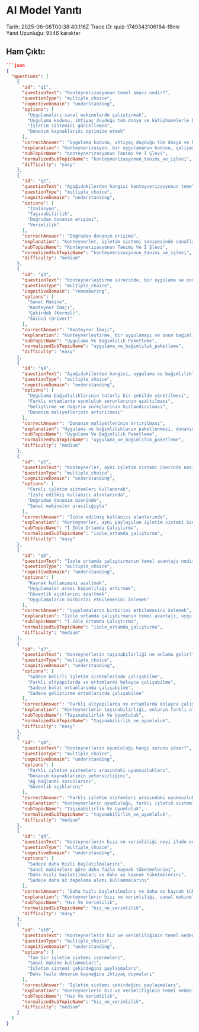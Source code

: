 # AI Model Yanıtı

Tarih: 2025-06-08T00:38:40.116Z
Trace ID: quiz-1749343106184-f8nle
Yanıt Uzunluğu: 9546 karakter

## Ham Çıktı:
```json
```json
{
  "questions": [
    {
      "id": "q1",
      "questionText": "Konteynerizasyonun temel amacı nedir?",
      "questionType": "multiple_choice",
      "cognitiveDomain": "understanding",
      "options": [
        "Uygulamaları sanal makinelerde çalıştırmak",
        "Uygulama kodunu, ihtiyaç duyduğu tüm dosya ve kütüphanelerle bir araya getirerek herhangi bir altyapıda çalıştırmak",
        "İşletim sistemini güncellemek",
        "Donanım kaynaklarını optimize etmek"
      ],
      "correctAnswer": "Uygulama kodunu, ihtiyaç duyduğu tüm dosya ve kütüphanelerle bir araya getirerek herhangi bir altyapıda çalıştırmak",
      "explanation": "Konteynerizasyon, bir uygulamanın kodunu, çalışması için gereken tüm bağımlılıklarla birlikte paketleyerek farklı altyapılarda tutarlı bir şekilde çalışmasını sağlamayı amaçlar. Bu, uygulamanın işletim sisteminden bağımsız olarak çalışabilmesini sağlar. Kaynak: Konteynerizasyon nedir? bölümü.",
      "subTopicName": "Konteynerizasyonun Tanımı Ve İ Şlevi",
      "normalizedSubTopicName": "konteynerizasyonun_tanımı_ve_işlevi",
      "difficulty": "easy"
    },
    {
      "id": "q2",
      "questionText": "Aşağıdakilerden hangisi konteynerizasyonun temel özelliklerinden biri değildir?",
      "questionType": "multiple_choice",
      "cognitiveDomain": "understanding",
      "options": [
        "İzolasyon",
        "Taşınabilirlik",
        "Doğrudan donanım erişimi",
        "Verimlilik"
      ],
      "correctAnswer": "Doğrudan donanım erişimi",
      "explanation": "Konteynerler, işletim sistemi seviyesinde sanallaştırma sağladığı için doğrudan donanıma erişmezler. Bunun yerine, paylaşılan işletim sistemi üzerinde izole edilmiş bir ortamda çalışırlar. Diğer seçenekler (izolasyon, taşınabilirlik, verimlilik) konteynerizasyonun temel özelliklerindendir. Kaynak: Konteynerizasyon nedir? bölümü.",
      "subTopicName": "Konteynerizasyonun Tanımı Ve İ Şlevi",
      "normalizedSubTopicName": "konteynerizasyonun_tanımı_ve_işlevi",
      "difficulty": "medium"
    },
    {
      "id": "q3",
      "questionText": "Konteynerleştirme sürecinde, bir uygulama ve onun bağımlılıkları hangi birim içinde paketlenir?",
      "questionType": "multiple_choice",
      "cognitiveDomain": "remembering",
      "options": [
        "Sanal Makine",
        "Konteyner İmajı",
        "Çekirdek (Kernel)",
        "Sürücü (Driver)"
      ],
      "correctAnswer": "Konteyner İmajı",
      "explanation": "Konteynerleştirme, bir uygulamayı ve onun bağımlılıklarını konteyner imajı adı verilen standart bir birimde paketler. Bu imaj, uygulamanın farklı ortamlarda tutarlı bir şekilde çalışmasını sağlar. Kaynak: Konteynerizasyon nedir? bölümü.",
      "subTopicName": "Uygulama Ve Bağımlılık Paketleme",
      "normalizedSubTopicName": "uygulama_ve_bağımlılık_paketleme",
      "difficulty": "easy"
    },
    {
      "id": "q4",
      "questionText": "Aşağıdakilerden hangisi, uygulama ve bağımlılıkların paketlenmesinin temel faydalarından biri değildir?",
      "questionType": "multiple_choice",
      "cognitiveDomain": "understanding",
      "options": [
        "Uygulama bağımlılıklarının tutarlı bir şekilde yönetilmesi",
        "Farklı ortamlarda uyumluluk sorunlarının azaltılması",
        "Geliştirme ve dağıtım süreçlerinin hızlandırılması",
        "Donanım maliyetlerinin artırılması"
      ],
      "correctAnswer": "Donanım maliyetlerinin artırılması",
      "explanation": "Uygulama ve bağımlılıkların paketlenmesi, donanım maliyetlerini artırmaz; aksine, kaynakların daha verimli kullanılmasını sağlayarak potansiyel olarak maliyetleri düşürebilir. Diğer seçenekler (bağımlılık yönetimi, uyumluluk, hızlandırma) paketlemenin faydalarıdır. Kaynak: Konteynerizasyon nedir? bölümü.",
      "subTopicName": "Uygulama Ve Bağımlılık Paketleme",
      "normalizedSubTopicName": "uygulama_ve_bağımlılık_paketleme",
      "difficulty": "medium"
    },
    {
      "id": "q5",
      "questionText": "Konteynerler, aynı işletim sistemi üzerinde nasıl çalışır?",
      "questionType": "multiple_choice",
      "cognitiveDomain": "understanding",
      "options": [
        "Farklı işletim sistemleri kullanarak",
        "İzole edilmiş kullanıcı alanlarında",
        "Doğrudan donanım üzerinde",
        "Sanal makineler aracılığıyla"
      ],
      "correctAnswer": "İzole edilmiş kullanıcı alanlarında",
      "explanation": "Konteynerler, aynı paylaşılan işletim sistemi üzerinde izole edilmiş kullanıcı alanlarında çalışır. Bu izolasyon, her konteynerin kendi bağımlılıklarına ve yapılandırmasına sahip olmasını sağlar ve diğer konteynerleri etkilemesini önler. Kaynak: Konteynerizasyon nedir? bölümü.",
      "subTopicName": "İ Zole Ortamda Çalıştırma",
      "normalizedSubTopicName": "izole_ortamda_çalıştırma",
      "difficulty": "easy"
    },
    {
      "id": "q6",
      "questionText": "İzole ortamda çalıştırmanın temel avantajı nedir?",
      "questionType": "multiple_choice",
      "cognitiveDomain": "understanding",
      "options": [
        "Kaynak kullanımını azaltmak",
        "Uygulamalar arası bağımlılığı artırmak",
        "Güvenlik açıklarını azaltmak",
        "Uygulamaların birbirini etkilemesini önlemek"
      ],
      "correctAnswer": "Uygulamaların birbirini etkilemesini önlemek",
      "explanation": "İzole ortamda çalıştırmanın temel avantajı, uygulamaların birbirini etkilemesini önlemektir. Bu, bir uygulamadaki bir hatanın veya güvenlik açığının diğer uygulamaları etkilemesini engeller ve sistem genelinde daha güvenli bir ortam sağlar. Kaynak: Konteynerizasyon nedir? bölümü.",
      "subTopicName": "İ Zole Ortamda Çalıştırma",
      "normalizedSubTopicName": "izole_ortamda_çalıştırma",
      "difficulty": "medium"
    },
    {
      "id": "q7",
      "questionText": "Konteynerlerin taşınabilirliği ne anlama gelir?",
      "questionType": "multiple_choice",
      "cognitiveDomain": "understanding",
      "options": [
        "Sadece belirli işletim sistemlerinde çalışabilme",
        "Farklı altyapılarda ve ortamlarda kolayca çalışabilme",
        "Sadece bulut ortamlarında çalışabilme",
        "Sadece geliştirme ortamlarında çalışabilme"
      ],
      "correctAnswer": "Farklı altyapılarda ve ortamlarda kolayca çalışabilme",
      "explanation": "Konteynerlerin taşınabilirliği, onların farklı altyapılarda (Linux, Windows, macOS) ve ortamlarda (bulut, şirket içi) kolayca çalışabilmesi anlamına gelir. Bu, geliştiricilerin ve operatörlerin uygulamaları farklı ortamlara kolayca dağıtmasını sağlar. Kaynak: Konteyner teknolojisinin kullanım alanları bölümü.",
      "subTopicName": "Taşınabilirlik Ve Uyumluluk",
      "normalizedSubTopicName": "taşınabilirlik_ve_uyumluluk",
      "difficulty": "easy"
    },
    {
      "id": "q8",
      "questionText": "Konteynerlerin uyumluluğu hangi sorunu çözer?",
      "questionType": "multiple_choice",
      "cognitiveDomain": "understanding",
      "options": [
        "Farklı işletim sistemleri arasındaki uyumsuzlukları",
        "Donanım kaynaklarının yetersizliğini",
        "Ağ bağlantı sorunlarını",
        "Güvenlik açıklarını"
      ],
      "correctAnswer": "Farklı işletim sistemleri arasındaki uyumsuzlukları",
      "explanation": "Konteynerlerin uyumluluğu, farklı işletim sistemleri arasındaki uyumsuzlukları çözerek uygulamaların farklı ortamlarda sorunsuz bir şekilde çalışmasını sağlar. Bu, geliştirme, test ve dağıtım süreçlerini kolaylaştırır. Kaynak: Konteyner teknolojisinin kullanım alanları bölümü.",
      "subTopicName": "Taşınabilirlik Ve Uyumluluk",
      "normalizedSubTopicName": "taşınabilirlik_ve_uyumluluk",
      "difficulty": "medium"
    },
    {
      "id": "q9",
      "questionText": "Konteynerlerin hızı ve verimliliği neyi ifade eder?",
      "questionType": "multiple_choice",
      "cognitiveDomain": "understanding",
      "options": [
        "Sadece daha hızlı başlatılmalarını",
        "Sanal makinelere göre daha fazla kaynak tüketmelerini",
        "Daha hızlı başlatılmaları ve daha az kaynak tüketmelerini",
        "Sadece daha az depolama alanı kullanmalarını"
      ],
      "correctAnswer": "Daha hızlı başlatılmaları ve daha az kaynak tüketmelerini",
      "explanation": "Konteynerlerin hızı ve verimliliği, sanal makinelere kıyasla daha hızlı başlatılmalarını ve daha az işletim sistemi kaynağı tüketmelerini ifade eder. Bu, daha fazla uygulamanın aynı altyapıda çalıştırılabilmesi anlamına gelir. Kaynak: Konteyner teknolojisinin kullanım alanları bölümü.",
      "subTopicName": "Hız Ve Verimlilik",
      "normalizedSubTopicName": "hız_ve_verimlilik",
      "difficulty": "easy"
    },
    {
      "id": "q10",
      "questionText": "Konteynerlerin hız ve verimliliğinin temel nedeni nedir?",
      "questionType": "multiple_choice",
      "cognitiveDomain": "understanding",
      "options": [
        "Tam bir işletim sistemi içermeleri",
        "Sanal makine kullanmaları",
        "İşletim sistemi çekirdeğini paylaşmaları",
        "Daha fazla donanım kaynağına ihtiyaç duymaları"
      ],
      "correctAnswer": "İşletim sistemi çekirdeğini paylaşmaları",
      "explanation": "Konteynerlerin hız ve verimliliğinin temel nedeni, sanal makineler gibi tam bir işletim sistemi içermemeleri ve işletim sistemi çekirdeğini paylaşmalarıdır. Bu, daha az kaynak tüketimi ve daha hızlı başlatma süreleri sağlar. Kaynak: Konteyner teknolojisinin kullanım alanları bölümü.",
      "subTopicName": "Hız Ve Verimlilik",
      "normalizedSubTopicName": "hız_ve_verimlilik",
      "difficulty": "medium"
    }
  ]
}
```
```
